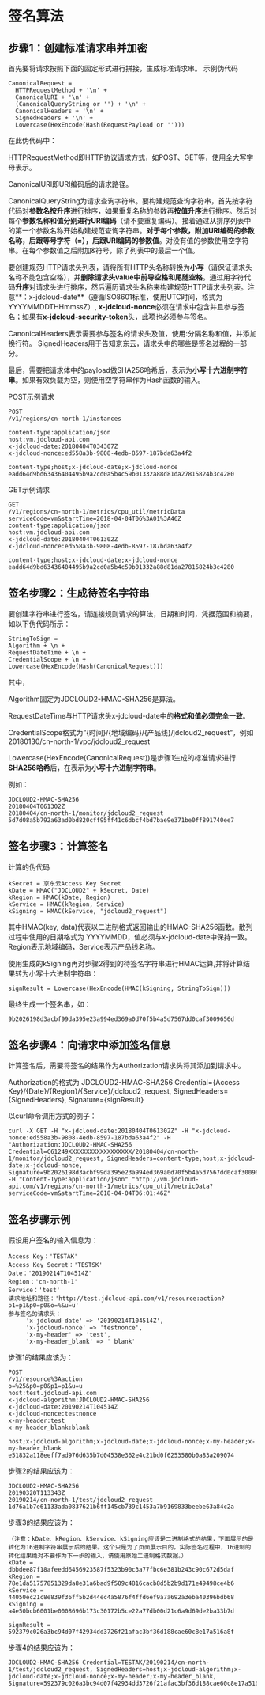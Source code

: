 # 签名算法 #
## 步骤1：创建标准请求串并加密 ##
首先要将请求按照下面的固定形式进行拼接，生成标准请求串。 
示例伪代码
 

	CanonicalRequest =
	  HTTPRequestMethod + '\n' +
	  CanonicalURI + '\n' +
	  (CanonicalQueryString or '') + '\n' +
	  CanonicalHeaders + '\n' +
	  SignedHeaders + '\n' +
	  Lowercase(HexEncode(Hash(RequestPayload or '')))


在此伪代码中：

HTTPRequestMethod即HTTP协议请求方式，如POST、GET等，使用全大写字母表示。

CanonicalURI即URI编码后的请求路径。

CanonicalQueryString为请求查询字符串。要构建规范查询字符串，首先按字符代码对**参数名按升序**进行排序，如果重复名称的参数再**按值升序**进行排序。然后对每个**参数名称和值分别进行URI编码**（请不要重复编码）。接着通过从排序列表中的第一个参数名称开始构建规范查询字符串。**对于每个参数，附加URI编码的参数名称，后跟等号字符（=），后跟URI编码的参数值**。对没有值的参数使用空字符串。在每个参数值之后附加&符号，除了列表中的最后一个值。

要创建规范HTTP请求头列表，请将所有HTTP头名称转换为**小写**（请保证请求头名称不能包含空格），并**删除请求头value中前导空格和尾随空格**。通过用字符代码**升序**对请求头进行排序，然后遍历请求头名称来构建规范HTTP请求头列表。注意**：x-jdcloud-date**（遵循ISO8601标准，使用UTC时间，格式为YYYYMMDDTHHmmssZ）, **x-jdcloud-nonce**必须在请求中包含并且参与签名；如果有**x-jdcloud-security-token**头，此项也必须参与签名。

CanonicalHeaders表示需要参与签名的请求头及值，使用:分隔名称和值，并添加换行符。
SignedHeaders用于告知京东云，请求头中的哪些是签名过程的一部分。

最后，需要把请求体中的payload做SHA256哈希后，表示为**小写十六进制字符串**。如果有效负载为空，则使用空字符串作为Hash函数的输入。

 

POST示例请求

 
	POST
	/v1/regions/cn-north-1/instances 

	content-type:application/json
	host:vm.jdcloud-api.com
	x-jdcloud-date:20180404T034307Z
	x-jdcloud-nonce:ed558a3b-9808-4edb-8597-187bda63a4f2 	

	content-type;host;x-jdcloud-date;x-jdcloud-nonce
	eadd64d9bd63436404495b9a2cd0a5b4c59b01332a88d81da27815824b3c4280
 

GET示例请求

	GET
	/v1/regions/cn-north-1/metrics/cpu_util/metricData
	serviceCode=vm&startTime=2018-04-04T06%3A01%3A46Z
	content-type:application/json
	host:vm.jdcloud-api.com
	x-jdcloud-date:20180404T061302Z
	x-jdcloud-nonce:ed558a3b-9808-4edb-8597-187bda63a4f2 
	
	content-type;host;x-jdcloud-date;x-jdcloud-nonce
	eadd64d9bd63436404495b9a2cd0a5b4c59b01332a88d81da27815824b3c4280
 

## 签名步骤2：生成待签名字符串 ##
要创建字符串进行签名，请连接规则请求的算法，日期和时间，凭据范围和摘要，如以下伪代码所示：

 
	StringToSign =
    Algorithm + \n +
    RequestDateTime + \n +
    CredentialScope + \n +
    Lowercase(HexEncode(Hash(CanonicalRequest)))

其中，
 

Algorithm固定为JDCLOUD2-HMAC-SHA256是算法。

RequestDateTime与HTTP请求头x-jdcloud-date中的**格式和值必须完全一致**。

CredentialScope格式为”{时间}/{地域编码}/{产品线}/jdcloud2_request”，例如20180130/cn-north-1/vpc/jdcloud2_request

Lowercase(HexEncode(CanonicalRequest))是步骤1生成的标准请求进行**SHA256哈希**后，在表示为**小写十六进制字符串**。

例如：

	JDCLOUD2-HMAC-SHA256
	20180404T061302Z
	20180404/cn-north-1/monitor/jdcloud2_request
	5d7d08a5b792a63ad0bd820cff95ff41c6dbcf4bd7bae9e371be0ff891740ee7
 

## 签名步骤3：计算签名 ##
计算的伪代码

	kSecret = 京东云Access Key Secret
	kDate = HMAC("JDCLOUD2" + kSecret, Date)
	kRegion = HMAC(kDate, Region)
	kService = HMAC(kRegion, Service)
	kSigning = HMAC(kService, "jdcloud2_request")


其中HMAC(key, data)代表以二进制格式返回输出的HMAC-SHA256函数。散列过程中使用的日期格式为 YYYYMMDD，值必须与x-jdcloud-date中保持一致。Region表示地域编码，Service表示产品线名称。

使用生成的kSigning再对步骤2得到的待签名字符串进行HMAC运算,并将计算结果转为小写十六进制字符串：

    signResult = Lowercase(HexEncode(HMAC(kSigning, StringToSign)))

最终生成一个签名串，如：

	9b2026198d3acbf99da395e23a994ed369a0d70f5b4a5d7567dd0caf3009656d

 

## 签名步骤4：向请求中添加签名信息 ##
计算签名后，需要将签名的结果作为Authorization请求头将其添加到请求中。

Authorization的格式为
JDCLOUD2-HMAC-SHA256 Credential={Access Key}/{Date}/{Region}/{Service}/jdcloud2_request, SignedHeaders={SignedHeaders}, Signature={signResult}

以curl命令调用方式的例子：

	curl -X GET -H "x-jdcloud-date:20180404T061302Z" -H "x-jdcloud-nonce:ed558a3b-9808-4edb-8597-187bda63a4f2" -H "Authorization:JDCLOUD2-HMAC-SHA256 Credential=C61249XXXXXXXXXXXXXXXXXX/20180404/cn-north-1/monitor/jdcloud2_request, SignedHeaders=content-type;host;x-jdcloud-date;x-jdcloud-nonce, Signature=9b2026198d3acbf99da395e23a994ed369a0d70f5b4a5d7567dd0caf3009656d" -H "Content-Type:application/json" "http://vm.jdcloud-api.com/v1/regions/cn-north-1/metrics/cpu_util/metricData?serviceCode=vm&startTime=2018-04-04T06:01:46Z"


## 签名步骤示例 ##
假设用户签名的输入信息为：

    Access Key：'TESTAK'
    Access Key Secret：'TESTSK'
    Date：'20190214T104514Z'
    Region：'cn-north-1'
    Service：'test'
    请求地址和路径：'http://test.jdcloud-api.com/v1/resource:action?p1=p1&p0=p0&o=%&u=u'
    参与签名的请求头：
         'x-jdcloud-date' => '20190214T104514Z',
         'x-jdcloud-nonce' => 'testnonce',
         'x-my-header' => 'test',
         'x-my-header_blank' => ' blank'
   
步骤1的结果应该为：

    POST
    /v1/resource%3Aaction
    o=%25&p0=p0&p1=p1&u=u
    host:test.jdcloud-api.com
    x-jdcloud-algorithm:JDCLOUD2-HMAC-SHA256
    x-jdcloud-date:20190214T104514Z
    x-jdcloud-nonce:testnonce
    x-my-header:test
    x-my-header_blank:blank
    
    host;x-jdcloud-algorithm;x-jdcloud-date;x-jdcloud-nonce;x-my-header;x-my-header_blank
    e51832a118eeff7ad976d635b7d04538e362e4c21bd0f6253580b0a83a209074
    
步骤2的结果应该为：

    JDCLOUD2-HMAC-SHA256
    20190320T113343Z
    20190214/cn-north-1/test/jdcloud2_request
    1d76a1b7e61133ada0837621b6ff145cb739c1453a7b9169833beebe63a84c2a
    
步骤3的结果应该为：

    （注意：kDate、kRegion、kService、kSigning应该是二进制格式的结果，下面展示的是转化为16进制字符串展示后的结果。这个只是为了页面展示目的，实际签名过程中，16进制的转化结果绝对不要作为下一步的输入，请使用原始二进制格式数据。）
	kDate = dbbdee87f18afeedd6456923587f5323b90c3a77fbc6e381b243c90c672d5daf
	kRegion = 78e1da51757851329da8e31a6bad9f509c4816cacb8d5b2b9d171e49498ce4b6
	kService = 44050ec21c8e839f36ff5b2d44ec4a5876f4ffd6ef9a7a692a3eba40396bdb68
	kSigning = a4e50bcb6001be0008696b173c30172b5ce22a77db00d21c6a9d69de2ba33b7d

    signResult = 592379c026a3bc94d07f42934dd3726f21afac3bf36d188cae60c8e17a516a8f
步骤4的结果应该为：

    JDCLOUD2-HMAC-SHA256 Credential=TESTAK/20190214/cn-north-1/test/jdcloud2_request, SignedHeaders=host;x-jdcloud-algorithm;x-jdcloud-date;x-jdcloud-nonce;x-my-header;x-my-header_blank, Signature=592379c026a3bc94d07f42934dd3726f21afac3bf36d188cae60c8e17a516a8f
